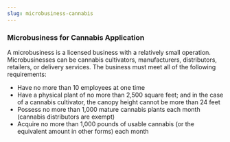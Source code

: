```yaml
---
slug: microbusiness-cannabis
---
```

### Microbusiness for Cannabis Application

A microbusiness is a licensed business with a relatively small operation. Microbusinesses can be cannabis cultivators, manufacturers, distributors, retailers, or delivery services. The business must meet all of the following requirements:

* Have no more than 10 employees at one time
* Have a physical plant of no more than 2,500 square feet; and in the case of a cannabis cultivator, the canopy height cannot be more than 24 feet
* Possess no more than 1,000 mature cannabis plants each month (cannabis distributors are exempt)
* Acquire no more than 1,000 pounds of usable cannabis (or the equivalent amount in other forms) each month